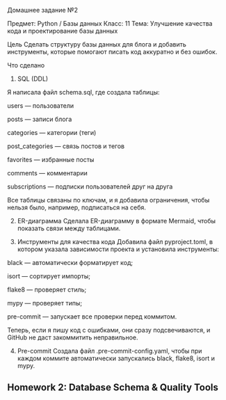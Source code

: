 Домашнее задание №2

Предмет: Python / Базы данных
Класс: 11
Тема: Улучшение качества кода и проектирование базы данных

Цель
Сделать структуру базы данных для блога и добавить инструменты, которые помогают писать код аккуратно и без ошибок.

Что сделано
1. SQL (DDL)

Я написала файл schema.sql, где создала таблицы:

users — пользователи

posts — записи блога

categories — категории (теги)

post_categories — связь постов и тегов

favorites — избранные посты

comments — комментарии

subscriptions — подписки пользователей друг на друга

Все таблицы связаны по ключам, и я добавила ограничения, чтобы нельзя было, например, подписаться на себя.

2. ER-диаграмма
Сделала ER-диаграмму в формате Mermaid, чтобы показать связи между таблицами.


3. Инструменты для качества кода
Добавила файл pyproject.toml, в котором указала зависимости проекта и установила инструменты:

black — автоматически форматирует код;

isort — сортирует импорты;

flake8 — проверяет стиль;

mypy — проверяет типы;

pre-commit — запускает все проверки перед коммитом.

Теперь, если я пишу код с ошибками, они сразу подсвечиваются, и GitHub не даст закоммитить неправильное.

4. Pre-commit
Создала файл .pre-commit-config.yaml, чтобы при каждом коммите автоматически запускались black, flake8, isort и mypy.

## Homework 2: Database Schema & Quality Tools
